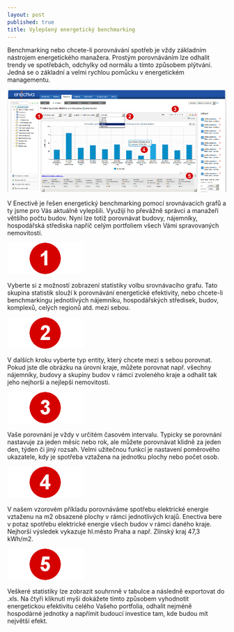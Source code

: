 ```yaml
---
layout: post
published: true
title: Vylepšený energetický benchmarking
---
```



Benchmarking nebo chcete-li porovnávání spotřeb je vždy základním nástrojem energetického manažera. Prostým porovnáváním lze odhalit trendy ve spotřebách, odchylky od normálu a tímto způsobem plýtvání. Jedná se o základní a velmi rychlou pomůcku v energetickém managementu.

<img src="/img/srovnavaci grafy4.png" alt="Energetický benchmarking" class="center">

V Enectivě je řešen energetický benchmarking pomocí srovnávacích grafů a ty jsme pro Vás aktuálně vylepšili. Využijí ho převážně správci a manažeři většího počtu budov. Nyní lze totiž porovnávat budovy, nájemníky, hospodářská střediska napříč celým portfoliem všech Vámi spravovaných nemovitostí.

<div class="standalone">
 <img src="/img/1.png" class="left" alt="1">
 
 Vyberte si z možností zobrazení statistiky volbu srovnávacího grafu. Tato skupina statistik slouží k porovnávání energetické efektivity, nebo chcete-li benchmarkingu jednotlivých nájemníku, hospodářských středisek, budov, komplexů, celých regionů atd. mezi sebou.
</div>

<div class="standalone">
 <img src="/img/2.png" class="left" alt="2" > 
 
 V dalších kroku vyberte typ entity, který chcete mezi s sebou porovnat. Pokud jste dle obrázku na úrovni kraje, můžete porovnat např. všechny nájemníky, budovy a skupiny budov v rámci zvoleného kraje a odhalit tak jeho nejhorší a nejlepší nemovitosti.
</div>

<div class="standalone">
 <img src="/img/3.png" class="left" alt="3" > 
 
 Vaše porovnání je vždy v určitém časovém intervalu. Typicky se porovnání nastavuje za jeden měsíc nebo rok, ale můžete porovnávat klidně za jeden den, týden či jiný rozsah. Velmi užitečnou funkcí je nastavení poměrového ukazatele, kdy je spotřeba vztažena na jednotku plochy nebo počet osob.
</div>

<div class="standalone">
 <img src="/img/4.png" class="left" alt="4" > 
 
 V našem vzorovém příkladu porovnáváme spotřebu elektrické energie vztaženu na m2 obsazené plochy v rámci jednotlivých krajů. Enectiva bere v potaz spotřebu elektrické energie všech budov v rámci daného kraje. Nejhorší výsledek vykazuje hl.město Praha a např. Zlínský kraj 47,3 kWh/m2.
</div>

<div class="standalone">
 <img src="/img/5.png" class="left" alt="5" > 
 
 Veškeré statistiky lze zobrazit souhrnně v tabulce a následně exportovat do .xls. Na čtyři kliknutí myši dokážete tímto způsobem vyhodnotit energetickou efektivitu celého Vašeho portfolia, odhalit nejméně hospodárné jednotky a napřímit budoucí investice tam, kde budou mít největší efekt.
</div>
